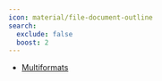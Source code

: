```yaml
---
icon: material/file-document-outline
search:
  exclude: false
  boost: 2
---
```


- [Multiformats](./multiformats.md)